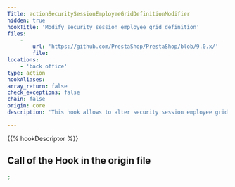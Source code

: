 ```yaml
---
Title: actionSecuritySessionEmployeeGridDefinitionModifier
hidden: true
hookTitle: 'Modify security session employee grid definition'
files:
    -
        url: 'https://github.com/PrestaShop/PrestaShop/blob/9.0.x/'
        file: 
locations:
    - 'back office'
type: action
hookAliases: 
array_return: false
check_exceptions: false
chain: false
origin: core
description: 'This hook allows to alter security session employee grid columns, actions and filters'

---
```


{{% hookDescriptor %}}

## Call of the Hook in the origin file

```php
;
```

